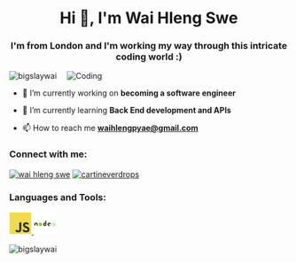 <h1 align="center">Hi 👋, I'm Wai Hleng Swe</h1>
<h3 align="center">I'm from London and I'm working my way through this intricate coding world :)</h3>

<img align="right" alt="Coding" width="400" src="https://media.tenor.com/o88Bd-XsPN4AAAAC/family-guy-peter-griffin.gif">

<p align="left"> <img src="https://komarev.com/ghpvc/?username=bigslaywai&label=Profile%20views&color=0e75b6&style=flat" alt="bigslaywai" /> </p>

- 🔭 I’m currently working on **becoming a software engineer**

- 🌱 I’m currently learning **Back End development and APIs**

- 📫 How to reach me **waihlengpyae@gmail.com**


<h3 align="left">Connect with me:</h3>
<p align="left">
<a href="https://linkedin.com/in/wai hleng swe" target="blank"><img align="center" src="https://raw.githubusercontent.com/rahuldkjain/github-profile-readme-generator/master/src/images/icons/Social/linked-in-alt.svg" alt="wai hleng swe" height="30" width="40" /></a>
<a href="https://www.leetcode.com/cartineverdrops" target="blank"><img align="center" src="https://raw.githubusercontent.com/rahuldkjain/github-profile-readme-generator/master/src/images/icons/Social/leet-code.svg" alt="cartineverdrops" height="30" width="40" /></a>
</p>

<h3 align="left">Languages and Tools:</h3>
<p align="left"> <a href="https://developer.mozilla.org/en-US/docs/Web/JavaScript" target="_blank" rel="noreferrer"> <img src="https://raw.githubusercontent.com/devicons/devicon/master/icons/javascript/javascript-original.svg" alt="javascript" width="40" height="40"/> </a> <a href="https://nodejs.org" target="_blank" rel="noreferrer"> <img src="https://raw.githubusercontent.com/devicons/devicon/master/icons/nodejs/nodejs-original-wordmark.svg" alt="nodejs" width="40" height="40"/> </a> </p>

<p><img align="center" src="https://github-readme-streak-stats.herokuapp.com/?user=bigslaywai&" alt="bigslaywai" /></p>
